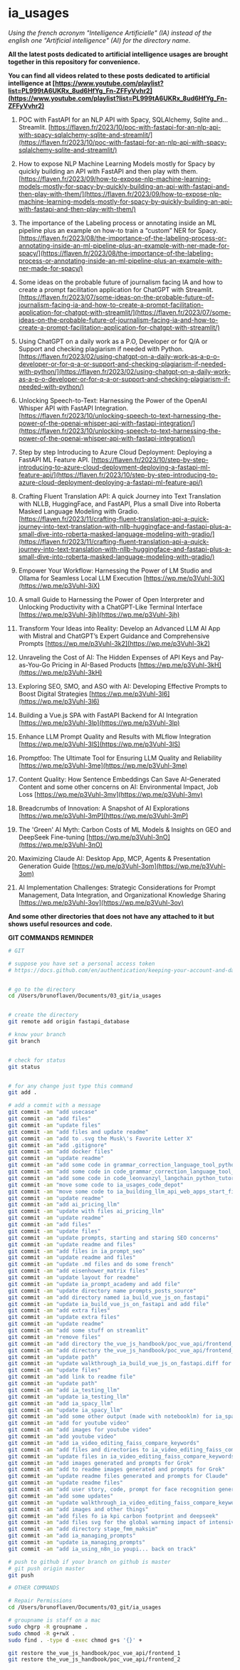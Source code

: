 # ia_usages


*Using the french acronym "Intelligence Artificielle" (IA) instead of the english one "Artificial intelligence" (AI) for the directory name.*


**All the latest posts dedicated to artificial intelligence usages are brought together in this repository for convenience.**


**You can find all videos related to these posts dedicated to artificial intelligence at [https://www.youtube.com/playlist?list=PL999tA6UKRx_8ud6HfYg_Fn-ZFFyVvhr2](https://www.youtube.com/playlist?list=PL999tA6UKRx_8ud6HfYg_Fn-ZFFyVvhr2)**


1. POC with FastAPI for an NLP API with Spacy, SQLAlchemy, Sqlite and… Streamlit. [https://flaven.fr/2023/10/poc-with-fastapi-for-an-nlp-api-with-spacy-sqlalchemy-sqlite-and-streamlit/](https://flaven.fr/2023/10/poc-with-fastapi-for-an-nlp-api-with-spacy-sqlalchemy-sqlite-and-streamlit/)


2. How to expose NLP Machine Learning Models mostly for Spacy by quickly building an API with FastAPI and then play with them. [https://flaven.fr/2023/09/how-to-expose-nlp-machine-learning-models-mostly-for-spacy-by-quickly-building-an-api-with-fastapi-and-then-play-with-them/](https://flaven.fr/2023/09/how-to-expose-nlp-machine-learning-models-mostly-for-spacy-by-quickly-building-an-api-with-fastapi-and-then-play-with-them/)


3. The importance of the Labeling process or annotating inside an ML pipeline plus an example on how-to train a “custom” NER for Spacy. [https://flaven.fr/2023/08/the-importance-of-the-labeling-process-or-annotating-inside-an-ml-pipeline-plus-an-example-with-ner-made-for-spacy/](https://flaven.fr/2023/08/the-importance-of-the-labeling-process-or-annotating-inside-an-ml-pipeline-plus-an-example-with-ner-made-for-spacy/)

4. Some ideas on the probable future of journalism facing IA and how to create a prompt facilitation application for ChatGPT with Streamlit. [https://flaven.fr/2023/07/some-ideas-on-the-probable-future-of-journalism-facing-ia-and-how-to-create-a-prompt-facilitation-application-for-chatgpt-with-streamlit/](https://flaven.fr/2023/07/some-ideas-on-the-probable-future-of-journalism-facing-ia-and-how-to-create-a-prompt-facilitation-application-for-chatgpt-with-streamlit/)


5. Using ChatGPT on a daily work as a P.O, Developer or for Q/A or Support and checking plagiarism if needed with Python. [https://flaven.fr/2023/02/using-chatgpt-on-a-daily-work-as-a-p-o-developer-or-for-q-a-or-support-and-checking-plagiarism-if-needed-with-python/](https://flaven.fr/2023/02/using-chatgpt-on-a-daily-work-as-a-p-o-developer-or-for-q-a-or-support-and-checking-plagiarism-if-needed-with-python/)

6. Unlocking Speech-to-Text: Harnessing the Power of the OpenAI Whisper API with FastAPI Integration. [https://flaven.fr/2023/10/unlocking-speech-to-text-harnessing-the-power-of-the-openai-whisper-api-with-fastapi-integration/](https://flaven.fr/2023/10/unlocking-speech-to-text-harnessing-the-power-of-the-openai-whisper-api-with-fastapi-integration/)

7. Step by step Introducing to Azure Cloud Deployment: Deploying a FastAPI ML Feature API. [https://flaven.fr/2023/10/step-by-step-introducing-to-azure-cloud-deployment-deploying-a-fastapi-ml-feature-api/](https://flaven.fr/2023/10/step-by-step-introducing-to-azure-cloud-deployment-deploying-a-fastapi-ml-feature-api/)

8. Crafting Fluent Translation API: A quick Journey into Text Translation with NLLB, HuggingFace, and FastAPI, Plus a small Dive into Roberta Masked Language Modeling with Gradio. [https://flaven.fr/2023/11/crafting-fluent-translation-api-a-quick-journey-into-text-translation-with-nllb-huggingface-and-fastapi-plus-a-small-dive-into-roberta-masked-language-modeling-with-gradio/](https://flaven.fr/2023/11/crafting-fluent-translation-api-a-quick-journey-into-text-translation-with-nllb-huggingface-and-fastapi-plus-a-small-dive-into-roberta-masked-language-modeling-with-gradio/)

9. Empower Your Workflow: Harnessing the Power of LM Studio and Ollama for Seamless Local LLM Execution
[https://wp.me/p3Vuhl-3iX](https://wp.me/p3Vuhl-3iX)


10. A small Guide to Harnessing the Power of Open Interpreter and Unlocking Productivity with a ChatGPT-Like Terminal Interface
[https://wp.me/p3Vuhl-3jh](https://wp.me/p3Vuhl-3jh)


11. Transform Your Ideas into Reality: Develop an Advanced LLM AI App with Mistral and ChatGPT’s Expert Guidance and Comprehensive Prompts
[https://wp.me/p3Vuhl-3k2](https://wp.me/p3Vuhl-3k2)


12. Unraveling the Cost of AI: The Hidden Expenses of API Keys and Pay-as-You-Go Pricing in AI-Based Products
[https://wp.me/p3Vuhl-3kH](https://wp.me/p3Vuhl-3kH)

13. Exploring SEO, SMO, and ASO with AI: Developing Effective Prompts to Boost Digital Strategies
[https://wp.me/p3Vuhl-3l6](https://wp.me/p3Vuhl-3l6)

14. Building a Vue.js SPA with FastAPI Backend for AI Integration
[https://wp.me/p3Vuhl-3lp](https://wp.me/p3Vuhl-3lp)

15. Enhance LLM Prompt Quality and Results with MLflow Integration
[https://wp.me/p3Vuhl-3lS](https://wp.me/p3Vuhl-3lS)


16. Promptfoo: The Ultimate Tool for Ensuring LLM Quality and Reliability 
[https://wp.me/p3Vuhl-3me](https://wp.me/p3Vuhl-3me)

17. Content Quality: How Sentence Embeddings Can Save AI-Generated Content and some other concerns on AI: Environmental Impact, Job Loss [https://wp.me/p3Vuhl-3mv](https://wp.me/p3Vuhl-3mv)


18. Breadcrumbs of Innovation: A Snapshot of AI Explorations [https://wp.me/p3Vuhl-3mP](https://wp.me/p3Vuhl-3mP)

19. The 'Green' AI Myth: Carbon Costs of ML Models & Insights on GEO and DeepSeek Fine-tuning [https://wp.me/p3Vuhl-3nO](https://wp.me/p3Vuhl-3nO)

20. Maximizing Claude AI: Desktop App, MCP, Agents & Presentation Generation Guide [https://wp.me/p3Vuhl-3om](https://wp.me/p3Vuhl-3om)

21. AI Implementation Challenges: Strategic Considerations for Prompt Management, Data Integration, and Organizational Knowledge Sharing [https://wp.me/p3Vuhl-3ov](https://wp.me/p3Vuhl-3ov)

**And some other directories that does not have any attached to it but shows useful resources and code.**


**GIT COMMANDS REMINDER**

```bash
# GIT

# suppose you have set a personal access token
# https://docs.github.com/en/authentication/keeping-your-account-and-data-secure/creating-a-personal-access-token


# go to the directory
cd /Users/brunoflaven/Documents/03_git/ia_usages


# create the directory
git remote add origin fastapi_database

# know your branch
git branch


# check for status
git status


# for any change just type this command
git add .

# add a commit with a message
git commit -am "add usecase"
git commit -am "add files"
git commit -am "update files"
git commit -am "add files and update readme"
git commit -am "add to .svg the Musk\'s Favorite Letter X"
git commit -am "add .gitignore"
git commit -am "add docker files"
git commit -am "update readme"
git commit -am "add some code in grammar_correction_language_tool_python"
git commit -am "add some code in code_grammar_correction_language_tool_python"
git commit -am "add some code in code_leonvanzyl_langchain_python_tutorial and code_grammar_correction_language_tool_python"
git commit -am "move some code to ia_usages_code_depot"
git commit -am "move some code to ia_building_llm_api_web_apps_start_finish"
git commit -am "update readme"
git commit -am "add ai_pricing_llm"
git commit -am "update with files ai_pricing_llm"
git commit -am "update readme"
git commit -am "add files"
git commit -am "update files"
git commit -am "update prompts, starting and staring SEO concerns"
git commit -am "update readme and files"
git commit -am "add files in ia_prompt_seo"
git commit -am "update readme and files"
git commit -am "update .md files and do some french"
git commit -am "add eisenhower_matrix files"
git commit -am "update layout for readme"
git commit -am "update ia_prompt_academy and add file"
git commit -am "update directory name prompts_posts_source"
git commit -am "add directory named ia_build_vue_js_on_fastapi"
git commit -am "update ia_build_vue_js_on_fastapi and add file"
git commit -am "add extra files"
git commit -am "update extra files"
git commit -am "update readme"
git commit -am "add some stuff on streamlit"
git commit -am "remove files"
git commit -am "add directory the_vue_js_handbook/poc_vue_api/frontend_1/"
git commit -am "add directory the_vue_js_handbook/poc_vue_api/frontend_2/"
git commit -am "update path"
git commit -am "update walkthrough_ia_build_vue_js_on_fastapi.diff for YT"
git commit -am "update files"
git commit -am "add link to readme file"
git commit -am "update path"
git commit -am "add ia_testing_llm"
git commit -am "update ia_testing_llm"
git commit -am "add ia_spacy_llm"
git commit -am "update ia_spacy_llm"
git commit -am "add some other output (made with notebooklm) for ia_spacy_llm"
git commit -am "add for youtube video"
git commit -am "add images for youtube video"
git commit -am "add youtube video"
git commit -am "add ia_video_editing_faiss_compare_keywords"
git commit -am "add files and directories to ia_video_editing_faiss_compare_keywords"
git commit -am "update files in ia_video_editing_faiss_compare_keywords"
git commit -am "add images generated and prompts for Grok"
git commit -am "add to readme images generated and prompts for Grok"
git commit -am "update readme files generated and prompts for Claude"
git commit -am "update readme files"
git commit -am "add user story, code, prompt for face recognition generating description or alt message from a set of known faces"
git commit -am "add some updates"
git commit -am "update walkthrough_ia_video_editing_faiss_compare_keywords.diff fot YT videos"
git commit -am "add images and other things"
git commit -am "add files fo ia kpi carbon footprint and deepseek"
git commit -am "add files svg for the global warming impact of intensive artificial intelligence usage in the world"
git commit -am "add directory stage_fmm_maksim"
git commit -am "add ia_managing_prompts"
git commit -am "update ia_managing_prompts"
git commit -am "add ia_using_n8n_io youpi... back on track"

# push to github if your branch on github is master
# git push origin master
git push

# OTHER COMMANDS

# Repair Permissions
cd /Users/brunoflaven/Documents/03_git/ia_usages

# groupname is staff on a mac
sudo chgrp -R groupname .
sudo chmod -R g+rwX .
sudo find . -type d -exec chmod g+s '{}' +

git restore the_vue_js_handbook/poc_vue_api/frontend_1
git restore the_vue_js_handbook/poc_vue_api/frontend_2




```